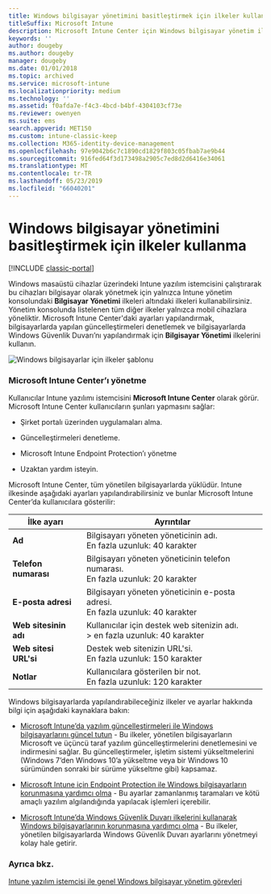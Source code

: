 ```yaml
---
title: Windows bilgisayar yönetimini basitleştirmek için ilkeler kullanma
titleSuffix: Microsoft Intune
description: Microsoft Intune Center için Windows bilgisayar yönetim ilke ve ayarlarını açıklar.
keywords: ''
author: dougeby
ms.author: dougeby
manager: dougeby
ms.date: 01/01/2018
ms.topic: archived
ms.service: microsoft-intune
ms.localizationpriority: medium
ms.technology: ''
ms.assetid: f0afda7e-f4c3-4bcd-b4bf-4304103cf73e
ms.reviewer: owenyen
ms.suite: ems
search.appverid: MET150
ms.custom: intune-classic-keep
ms.collection: M365-identity-device-management
ms.openlocfilehash: 97e9042b6c7c1890cd1829f803c05fbab7ae9b44
ms.sourcegitcommit: 916fed64f3d173498a2905c7ed8d2d6416e34061
ms.translationtype: MT
ms.contentlocale: tr-TR
ms.lasthandoff: 05/23/2019
ms.locfileid: "66040201"
---
```

# <a name="use-policies-to-simplify-windows-pc-management"></a>Windows bilgisayar yönetimini basitleştirmek için ilkeler kullanma

[!INCLUDE [classic-portal](includes/classic-portal.md)]

Windows masaüstü cihazlar üzerindeki Intune yazılım istemcisini çalıştırarak bu cihazları bilgisayar olarak yönetmek için yalnızca Intune yönetim konsolundaki **Bilgisayar Yönetimi** ilkeleri altındaki ilkeleri kullanabilirsiniz. Yönetim konsolunda listelenen tüm diğer ilkeler yalnızca mobil cihazlara yöneliktir. Microsoft Intune Center'daki ayarları yapılandırmak, bilgisayarlarda yapılan güncelleştirmeleri denetlemek ve bilgisayarlarda Windows Güvenlik Duvarı’nı yapılandırmak için **Bilgisayar Yönetimi** ilkelerini kullanın.

![Windows bilgisayarlar için ilkeler şablonu](media/pc_policy_template.png)

### <a name="manage-the-microsoft-intune-center"></a>Microsoft Intune Center’ı yönetme
Kullanıcılar Intune yazılımı istemcisini **Microsoft Intune Center** olarak görür. Microsoft Intune Center kullanıcıların şunları yapmasını sağlar:

-   Şirket portalı üzerinden uygulamaları alma.

-   Güncelleştirmeleri denetleme.

-   Microsoft Intune Endpoint Protection’ı yönetme

-  Uzaktan yardım isteyin.

Microsoft Intune Center, tüm yönetilen bilgisayarlarda yüklüdür. Intune ilkesinde aşağıdaki ayarları yapılandırabilirsiniz ve bunlar Microsoft Intune Center’da kullanıcılara gösterilir:

|İlke ayarı|Ayrıntılar|
|------------------|--------------------|
|**Ad**|Bilgisayarı yöneten yöneticinin adı.<br />En fazla uzunluk: 40 karakter|
|**Telefon numarası**|Bilgisayarı yöneten yöneticinin telefon numarası.<br />En fazla uzunluk: 20 karakter|
|**E-posta adresi**|Bilgisayarı yöneten yöneticinin e-posta adresi.<br />En fazla uzunluk: 40 karakter|
|**Web sitesinin adı**|Kullanıcılar için destek web sitenizin adı.<br />> en fazla uzunluk: 40 karakter|
|**Web sitesi URL'si**|Destek web sitenizin URL'si.<br />En fazla uzunluk: 150 karakter|
|**Notlar**|Kullanıcılara gösterilen bir not.<br />En fazla uzunluk: 120 karakter|

Windows bilgisayarlarda yapılandırabileceğiniz ilkeler ve ayarlar hakkında bilgi için aşağıdaki kaynaklara bakın:

- [Microsoft Intune’da yazılım güncelleştirmeleri ile Windows bilgisayarlarını güncel tutun](keep-windows-pcs-up-to-date-with-software-updates-in-microsoft-intune.md) - Bu ilkeler, yönetilen bilgisayarların Microsoft ve üçüncü taraf yazılım güncelleştirmelerini denetlemesini ve indirmesini sağlar. Bu güncelleştirmeler, işletim sistemi yükseltmelerini (Windows 7’den Windows 10’a yükseltme veya bir Windows 10 sürümünden sonraki bir sürüme yükseltme gibi) kapsamaz.

- [Microsoft Intune için Endpoint Protection ile Windows bilgisayarların korunmasına yardımcı olma](help-secure-windows-pcs-with-endpoint-protection-for-microsoft-intune.md) - Bu ayarlar zamanlanmış taramaları ve kötü amaçlı yazılım algılandığında yapılacak işlemleri içerebilir.

- [Microsoft Intune’da Windows Güvenlik Duvarı ilkelerini kullanarak Windows bilgisayarlarının korunmasına yardımcı olma](help-protect-windows-pcs-using-windows-firewall-policies-in-microsoft-intune.md) - Bu ilkeler, yönetilen bilgisayarlarda Windows Güvenlik Duvarı ayarlarını yönetmeyi kolay hale getirir.


### <a name="see-also"></a>Ayrıca bkz.

[Intune yazılım istemcisi ile genel Windows bilgisayar yönetim görevleri](common-windows-pc-management-tasks-with-the-microsoft-intune-computer-client.md)
